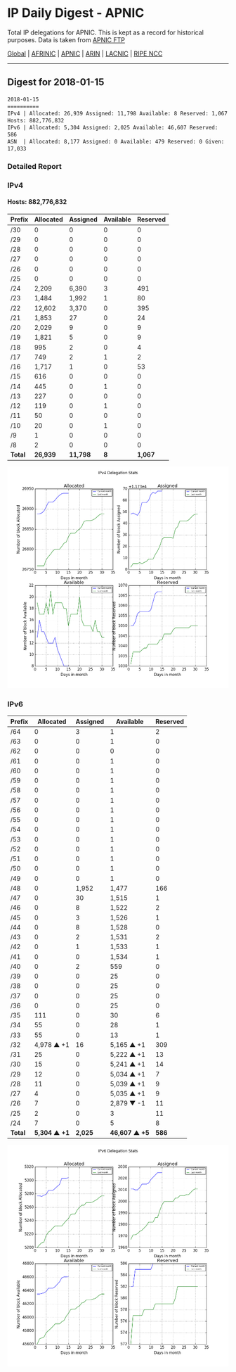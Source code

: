 # IP Daily Digest - APNIC

Total IP delegations for APNIC. This is kept as a record for historical purposes. Data is taken from [APNIC FTP](https://ftp.apnic.net/)

[Global](https://github.com/csmets/IP-Daily-Digest) | [AFRINIC](https://github.com/csmets/IP-Daily-Digest/tree/master/archives/AFRINIC) | [APNIC](https://github.com/csmets/IP-Daily-Digest/tree/master/archives/APNIC) | [ARIN](https://github.com/csmets/IP-Daily-Digest/tree/master/archives/ARIN) | [LACNIC](https://github.com/csmets/IP-Daily-Digest/tree/master/archives/LACNIC) | [RIPE NCC](https://github.com/csmets/IP-Daily-Digest/tree/master/archives/RIPE_NCC)

---

## Digest for 2018-01-15
```
2018-01-15
==========
IPv4 | Allocated: 26,939 Assigned: 11,798 Available: 8 Reserved: 1,067 Hosts: 882,776,832
IPv6 | Allocated: 5,304 Assigned: 2,025 Available: 46,607 Reserved: 586
ASN  | Allocated: 8,177 Assigned: 0 Available: 479 Reserved: 0 Given: 17,033
```

### Detailed Report

### IPv4

#### Hosts: **882,776,832**

| Prefix | Allocated | Assigned | Available | Reserved |
| ----- | ----- | ----- | ----- | ----- |
| /30 | 0 | 0 | 0 | 0 |
| /29 | 0 | 0 | 0 | 0 |
| /28 | 0 | 0 | 0 | 0 |
| /27 | 0 | 0 | 0 | 0 |
| /26 | 0 | 0 | 0 | 0 |
| /25 | 0 | 0 | 0 | 0 |
| /24 | 2,209 | 6,390 | 3 | 491 |
| /23 | 1,484 | 1,992 | 1 | 80 |
| /22 | 12,602 | 3,370 | 0 | 395 |
| /21 | 1,853 | 27 | 0 | 24 |
| /20 | 2,029 | 9 | 0 | 9 |
| /19 | 1,821 | 5 | 0 | 9 |
| /18 | 995 | 2 | 0 | 4 |
| /17 | 749 | 2 | 1 | 2 |
| /16 | 1,717 | 1 | 0 | 53 |
| /15 | 616 | 0 | 0 | 0 |
| /14 | 445 | 0 | 1 | 0 |
| /13 | 227 | 0 | 0 | 0 |
| /12 | 119 | 0 | 1 | 0 |
| /11 | 50 | 0 | 0 | 0 |
| /10 | 20 | 0 | 1 | 0 |
| /9 | 1 | 0 | 0 | 0 |
| /8 | 2 | 0 | 0 | 0 |
| **Total** | **26,939** | **11,798** | **8** | **1,067** |

![ipv4-stats](ipv4-figure.png)

### IPv6

| Prefix | Allocated | Assigned | Available | Reserved |
| ----- | ----- | ----- | ----- | ----- |
| /64 | 0 | 3 | 1 | 2 |
| /63 | 0 | 0 | 1 | 0 |
| /62 | 0 | 0 | 0 | 0 |
| /61 | 0 | 0 | 1 | 0 |
| /60 | 0 | 0 | 1 | 0 |
| /59 | 0 | 0 | 1 | 0 |
| /58 | 0 | 0 | 1 | 0 |
| /57 | 0 | 0 | 1 | 0 |
| /56 | 0 | 0 | 1 | 0 |
| /55 | 0 | 0 | 1 | 0 |
| /54 | 0 | 0 | 1 | 0 |
| /53 | 0 | 0 | 1 | 0 |
| /52 | 0 | 0 | 1 | 0 |
| /51 | 0 | 0 | 1 | 0 |
| /50 | 0 | 0 | 1 | 0 |
| /49 | 0 | 0 | 1 | 0 |
| /48 | 0 | 1,952 | 1,477 | 166 |
| /47 | 0 | 30 | 1,515 | 1 |
| /46 | 0 | 8 | 1,522 | 2 |
| /45 | 0 | 3 | 1,526 | 1 |
| /44 | 0 | 8 | 1,528 | 0 |
| /43 | 0 | 2 | 1,531 | 2 |
| /42 | 0 | 1 | 1,533 | 1 |
| /41 | 0 | 0 | 1,534 | 1 |
| /40 | 0 | 2 | 559 | 0 |
| /39 | 0 | 0 | 25 | 0 |
| /38 | 0 | 0 | 25 | 0 |
| /37 | 0 | 0 | 25 | 0 |
| /36 | 0 | 0 | 25 | 0 |
| /35 | 111 | 0 | 30 | 6 |
| /34 | 55 | 0 | 28 | 1 |
| /33 | 55 | 0 | 13 | 1 |
| /32 | 4,978 ▲ +1 | 16 | 5,165 ▲ +1 | 309 |
| /31 | 25 | 0 | 5,222 ▲ +1 | 13 |
| /30 | 15 | 0 | 5,241 ▲ +1 | 14 |
| /29 | 12 | 0 | 5,034 ▲ +1 | 7 |
| /28 | 11 | 0 | 5,039 ▲ +1 | 9 |
| /27 | 4 | 0 | 5,035 ▲ +1 | 9 |
| /26 | 7 | 0 | 2,879 ▼ -1 | 11 |
| /25 | 2 | 0 | 3 | 11 |
| /24 | 7 | 0 | 5 | 8 |
| **Total** | **5,304 ▲ +1** | **2,025** | **46,607 ▲ +5** | **586** |

![ipv6-stats](ipv6-figure.png)